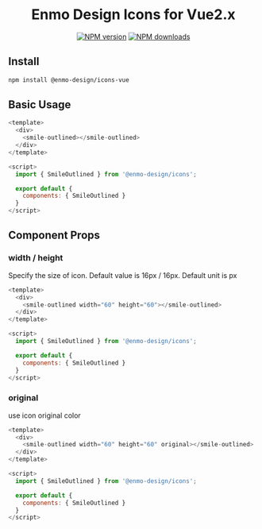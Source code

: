 <h1 align="center">
Enmo Design Icons for Vue2.x
</h1>

<div align="center">

[![NPM version](https://img.shields.io/npm/v/@enmo-design/icons-vue.svg?style=flat)](https://npmjs.org/package/@enmo-design/icons-vue)
[![NPM downloads](http://img.shields.io/npm/dm/@enmo-design/icons-vue.svg?style=flat)](https://npmjs.org/package/@enmo-design/icons-vue)

</div>

## Install

```bash
npm install @enmo-design/icons-vue
```

## Basic Usage

```js
<template>
  <div>
    <smile-outlined></smile-outlined>
  </div>
</template>

<script>
  import { SmileOutlined } from '@enmo-design/icons';

  export default {
    components: { SmileOutlined }
  }
</script>
```

## Component Props

### width / height

Specify the size of icon. Default value is 16px / 16px. Default unit is px

```js
<template>
  <div>
    <smile-outlined width="60" height="60"></smile-outlined>
  </div>
</template>

<script>
  import { SmileOutlined } from '@enmo-design/icons';

  export default {
    components: { SmileOutlined }
  }
</script>
```

### original

use icon original color

```js
<template>
  <div>
    <smile-outlined width="60" height="60" original></smile-outlined>
  </div>
</template>

<script>
  import { SmileOutlined } from '@enmo-design/icons';

  export default {
    components: { SmileOutlined }
  }
</script>
```
